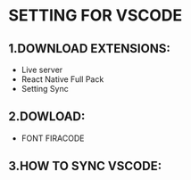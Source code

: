 # SETTING FOR VSCODE

## 1.DOWNLOAD EXTENSIONS:

- Live server
- React Native Full Pack
- Setting Sync

## 2.DOWLOAD:

- FONT FIRACODE

## 3.HOW TO SYNC VSCODE:
